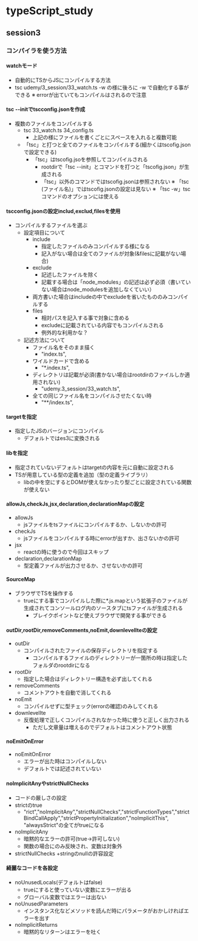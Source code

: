 # typeScript_study


## session3

### コンパイラを使う方法

#### watchモード
 + 自動的にTSからJSにコンパイルする方法
 + tsc udemy/3_session/33_watch.ts -w の様に後ろに -w で自動化する事ができる
 ※ errorが出ていてもコンパイルはされるので注意

#### tsc --initでtscconfig.jsonを作成
 + 複数のファイルをコンパイルする
   + tsc 33_watch.ts 34_config.ts
     + 上記の様にファイルを書くごとにスペースを入れると複数可能
   + 「tsc」と打つと全てのファイルをコンパイルする(細かくはtscofig.jsonで設定できる)
     + 「tsc」はtscofig.jsoを参照してコンパイルされる
       + rootdirで「tsc --init」とコマンドを打つと「tscofig.json」が生成される
       + 「tsc」以外のコマンドではtscofig.jsonは参照されない
       ※ 「tsc (ファイル名)」ではtscofig.jsonの設定は見ない
       ※ 「tsc -w」tscコマンドのオプションには使える

#### tscconfig.jsonの設定includ,exclud,filesを使用
 + コンパイルするファイルを選ぶ
   + 設定項目について
     + include
       + 指定したファイルのみコンパイルする様になる
       + 記入がない場合は全てのファイルが対象(&filesに記載がない場合)
     + exclude
       + 記述したファイルを除く
       + 記載する場合は「node_modules」の記述は必ず必須（書いていない場合はnode_modulesを追加しなくていい）
     + 両方書いた場合はincludeの中でexcludeを省いたもののみコンパイルする
     + files
       + 相対パスを記入する事で対象に含める
       + excludeに記載されている内容でもコンパイルされる
       + 例外的な利用かな？
   + 記述方法について
     + ファイル名をそのまま描く
       + "index.ts",
     + ワイルドカードで含める
       + "*.index.ts",
     + ディレクトリは記載が必須(書かない場合はrootdirのファイルしか適用されない)
       + "udemy.3_session/33_watch.ts",
     + 全ての同じファイル名をコンパイルさせたくない時
       + "**/index.ts",

#### targetを指定
 + 指定したJSのバージョンにコンパイル
   + デフォルトではes3に変換される

#### libを指定
 + 指定されていないデフォルトはtargetの内容を元に自動に設定される
 + TSが用意している型の定義を追加（型の定義ライブラリ）
   + libの中を空にするとDOMが使えなかったり型ごとに設定されている関数が使えない

#### allowJs,checkJs,jsx,declaration,declarationMapの設定
 + allowJs
   + jsファイルをtsファイルにコンパイルするか、しないかの許可
 + checkJs
   + jsファイルをコンパイルする時にerrorが出すか、出さないかの許可
  + jsx
    + reactの時に使うので今回はスキップ
  + declaration,declarationMap
    + 型定義ファイルが出力させるか、させないかの許可

#### SourceMap
 + ブラウザでTSを操作する
   + trueにする事でコンパイルした際に*.js.mapという拡張子のファイルが生成されてコンソールログ内のソースタブにtsファイルが生成される
     + ブレイクポイントなど使えブラウザで開発する事ができる

#### outDir,rootDir,removeComments,noEmit,downlevelIteの設定
 + outDir
   + コンパイルされたファイルの保存ディレクトリを指定する
     + コンパイルするファイルのディレクトリーが一箇所の時は指定したフォルダのrootdirになる
 + rootDir
   + 指定した場合はディレクトリー構造を必ず出してくれる
 + removeComments
   + コメントアウトを自動で消してくれる
 + noEmit
   + コンパイルせずに型チェック(errorの確認)のみしてくれる
 + downlevelIte
   + 反復処理で正しくコンパイルされなかった時に使うと正しく出力される
     + ただし文章量は増えるのでデフォルトはコメントアウト状態

#### noEmitOnError
 + noEmitOnError
   + エラーが出た時はコンパイルしない
   + デフォルトでは記述されていない

#### noImplicitAnyやstrictNullChecks
 + コードの厳しさの設定
 + strictのtrue
   + "rict","noImplicitAny","strictNullChecks","strictFunctionTypes","strictBindCallApply","strictPropertyInitialization","noImplicitThis", "alwaysStrict"の全てがtrueになる
 + noImplicitAny
   + 暗黙的なエラーの許可(true→許可しない)
   + 関数の場合にのみ反映され、変数は対象外
 + strictNullChecks
   +stringのnullの許容設定

#### 綺麗なコードを各設定
 + noUnusedLocals(デフォルトはfalse)
   + trueにすると使っていない変数にエラーが出る
   + グローバル変数ではエラーは出ない
 + noUnusedParameters
   + インスタンス化などメソッドを読んだ時にパラメータがおかしければエラーを出す
 + noImplicitReturns
   + 暗黙的なリターンはエラーを吐く